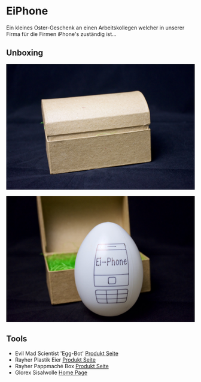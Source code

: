 # EiPhone
Ein kleines Oster-Geschenk an einen Arbeitskollegen welcher in unserer Firma für die Firmen iPhone's zuständig ist...

## Unboxing
![Unboxing Box closed](Ei_Phone_0001.jpg)

![Unboxing Box open](Ei_Phone_0004.jpg)

## Tools
* Evil Mad Scientist 'Egg-Bot' [Produkt Seite](http://shop.evilmadscientist.com/productsmenu/171)
* Rayher Plastik Eier [Produkt Seite](https://rayher-hobby-shop.de/Tischdeko-Accessoires-1/Deko-Artikel/Ostern-1/Plastik-Eier.html)
* Rayher Pappmaché Box [Produkt Seite](https://rayher-hobby-shop.de/Bastelmaterial-1/Boxen-Dosen/Pappmach-Box-Truhe-FSC-Recycled-100-1-1.html)
* Glorex Sisalwolle [Home Page](http://www.glorex.com/)
